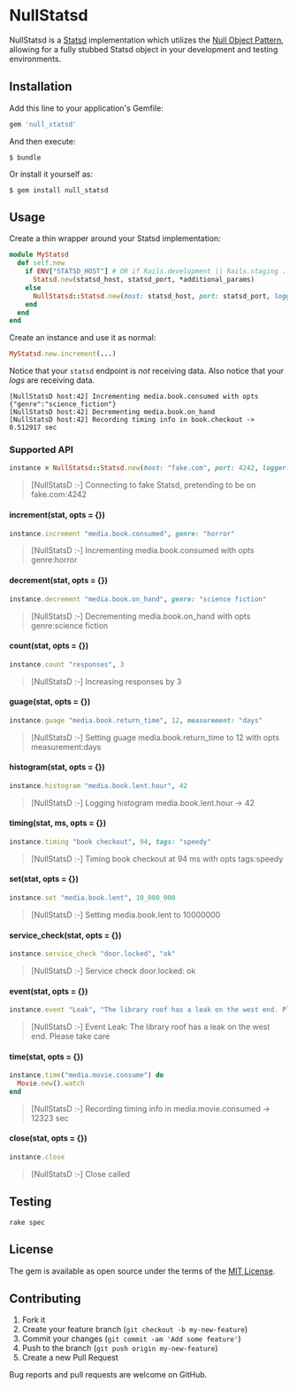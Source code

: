 # NullStatsd

NullStatsd is a [Statsd](https://github.com/statsd/statsd) implementation which utilizes the
[Null Object Pattern](https://en.wikipedia.org/wiki/Null_object_pattern), allowing for a fully
stubbed Statsd object in your development and testing environments.

## Installation

Add this line to your application's Gemfile:

```ruby
gem 'null_statsd'
```

And then execute:

    $ bundle

Or install it yourself as:

    $ gem install null_statsd

## Usage

Create a thin wrapper around your Statsd implementation:

```ruby
module MyStatsd
  def self.new
    if ENV["STATSD_HOST"] # OR if Rails.development || Rails.staging ...
      Statsd.new(statsd_host, statsd_port, *additional_params)
    else
      NullStatsd::Statsd.new(host: statsd_host, port: statsd_port, logger: Rails.logger)
    end
  end
end
```

Create an instance and use it as normal:

```ruby
MyStatsd.new.increment(...)
```

Notice that your `statsd` endpoint is _not_ receiving data. Also notice that your _logs_ are
receiving data.

```
[NullStatsD host:42] Incrementing media.book.consumed with opts {"genre":"science_fiction"}
[NullStatsD host:42] Decrementing media.book.on_hand
[NullStatsD host:42] Recording timing info in book.checkout -> 0.512917 sec
```

### Supported API

```ruby
instance = NullStatsd::Statsd.new(host: "fake.com", port: 4242, logger: Logger.new($stdout))
```

> [NullStatsD :-] Connecting to fake Statsd, pretending to be on fake.com:4242

#### increment(stat, opts = {})

```ruby
instance.increment "media.book.consumed", genre: "horror"
```

> [NullStatsD :-] Incrementing media.book.consumed with opts genre:horror

#### decrement(stat, opts = {})

```ruby
instance.decrement "media.book.on_hand", genre: "science fiction"
```

> [NullStatsD :-] Decrementing media.book.on_hand with opts genre:science fiction

#### count(stat, opts = {})

```ruby
instance.count "responses", 3
```

> [NullStatsD :-] Increasing responses by 3

#### guage(stat, opts = {})

```ruby
instance.guage "media.book.return_time", 12, measurement: "days"
```

> [NullStatsD :-] Setting guage media.book.return_time to 12 with opts measurement:days

#### histogram(stat, opts = {})

```ruby
instance.histogram "media.book.lent.hour", 42
```

> [NullStatsD :-] Logging histogram media.book.lent.hour -> 42

#### timing(stat, ms, opts = {})

```ruby
instance.timing "book checkout", 94, tags: "speedy"
```

> [NullStatsD :-] Timing book checkout at 94 ms with opts tags:speedy

#### set(stat, opts = {})

```ruby
instance.set "media.book.lent", 10_000_000
```

> [NullStatsD :-] Setting media.book.lent to 10000000

#### service_check(stat, opts = {})

```ruby
instance.service_check "door.locked", "ok"
```

> [NullStatsD :-] Service check door.locked: ok

#### event(stat, opts = {})

```ruby
instance.event "Leak", "The library roof has a leak on the west end. Please take care"
```

> [NullStatsD :-] Event Leak: The library roof has a leak on the west end. Please take care

#### time(stat, opts = {})

```ruby
instance.time("media.movie.consume") do
  Movie.new().watch
end
```

> [NullStatsD :-] Recording timing info in media.movie.consumed -> 12323 sec

#### close(stat, opts = {})

```ruby
instance.close
```

> [NullStatsD :-] Close called

## Testing

`rake spec`

## License

The gem is available as open source under the terms of the [MIT License](LICENSE.txt).

## Contributing

1. Fork it
2. Create your feature branch (`git checkout -b my-new-feature`)
3. Commit your changes (`git commit -am 'Add some feature'`)
4. Push to the branch (`git push origin my-new-feature`)
5. Create a new Pull Request

Bug reports and pull requests are welcome on GitHub.
